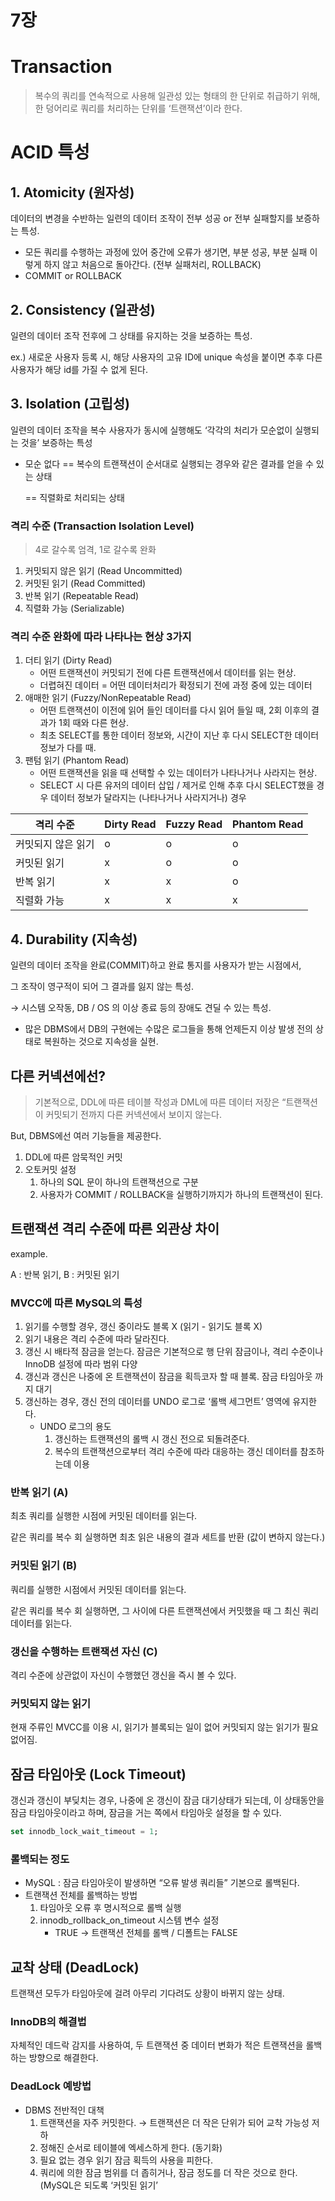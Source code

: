 # 7장

# Transaction

> 복수의 쿼리를 연속적으로 사용해 일관성 있는 형태의 한 단위로 취급하기 위해,
한 덩어리로 쿼리를 처리하는 단위를 ‘트랜잭션’이라 한다.
> 

# ACID 특성

## 1. Atomicity (원자성)

데이터의 변경을 수반하는 일련의 데이터 조작이 전부 성공 or 전부 실패할지를 보증하는 특성.

- 모든 쿼리를 수행하는 과정에 있어 중간에 오류가 생기면, 부분 성공, 부분 실패 이렇게 하지 않고 처음으로 돌아간다. (전부 실패처리, ROLLBACK)
- COMMIT or ROLLBACK

## 2. Consistency (일관성)

일련의 데이터 조작 전후에 그 상태를 유지하는 것을 보증하는 특성.

ex.) 새로운 사용자 등록 시, 해당 사용자의 고유 ID에 unique 속성을 붙이면 추후 다른 사용자가 해당 id를 가질 수 없게 된다.

## 3. Isolation (고립성)

일련의 데이터 조작을 복수 사용자가 동시에 실행해도 ‘각각의 처리가 모순없이 실행되는 것을’ 보증하는 특성

- 모순 없다
== 복수의 트랜잭션이 순서대로 실행되는 경우와 같은 결과를 얻을 수 있는 상태
    
    == 직렬화로 처리되는 상태
    

### 격리 수준 (Transaction Isolation Level)

> 4로 갈수록 엄격, 1로 갈수록 완화
> 
1. 커밋되지 않은 읽기 (Read Uncommitted)
2. 커밋된 읽기 (Read Committed)
3. 반복 읽기 (Repeatable Read)
4. 직렬화 가능 (Serializable)

### 격리 수준 완화에 따라 나타나는 현상 3가지

1. 더티 읽기 (Dirty Read)
    - 어떤 트랜잭션이 커밋되기 전에 다른 트랜잭션에서 데이터를 읽는 현상.
    - 더렵혀진 데이터 = 어떤 데이터처리가 확정되기 전에 과정 중에 있는 데이터
2. 애매한 읽기 (Fuzzy/NonRepeatable Read)
    - 어떤 트랜잭션이 이전에 읽어 들인 데이터를 다시 읽어 들일 때, 2회 이후의 결과가 1회 때와 다른 현상.
    - 최초 SELECT를 통한 데이터 정보와, 시간이 지난 후 다시 SELECT한 데이터 정보가 다를 때.
3. 팬텀 읽기 (Phantom Read)
    - 어떤 트랜잭션을 읽을 때 선택할 수 있는 데이터가 나타나거나 사라지는 현상.
    - SELECT 시 다른 유저의 데이터 삽입 / 제거로 인해 추후 다시 SELECT했을 경우 데이터 정보가 달라지는 (나타나거나 사라지거나) 경우

| 격리 수준 | Dirty Read | Fuzzy Read | Phantom Read |
| --- | --- | --- | --- |
| 커밋되지 않은 읽기 | o | o | o |
| 커밋된 읽기 | x | o | o |
| 반복 읽기 | x | x | o |
| 직렬화 가능 | x | x | x |

## 4. Durability (지속성)

일련의 데이터 조작을 완료(COMMIT)하고 완료 통지를 사용자가 받는 시점에서,

그 조작이 영구적이 되어 그 결과를 잃지 않는 특성.

→ 시스템 오작동, DB / OS 의 이상 종료 등의 장애도 견딜 수 있는 특성.

- 많은 DBMS에서 DB의 구현에는 수많은 로그들을 통해 언제든지 이상 발생 전의 상태로 복원하는 것으로 지속성을 실현.

## 다른 커넥션에선?

> 기본적으로, DDL에 따른 테이블 작성과 DML에 따른 데이터 저장은 “트랜잭션이 커밋되기 전까지 다른 커넥션에서 보이지 않는다.
> 

But, DBMS에선 여러 기능들을 제공한다.

1. DDL에 따른 암묵적인 커밋
2. 오토커밋 설정
    1. 하나의 SQL 문이 하나의 트랜잭션으로 구분
    2. 사용자가 COMMIT / ROLLBACK을 실행하기까지가 하나의 트랜잭션이 된다.

## 트랜잭션 격리 수준에 따른 외관상 차이

example.

A : 반복 읽기, B : 커밋된 읽기

### MVCC에 따른 MySQL의 특성

1. 읽기를 수행할 경우, 갱신 중이라도 블록 X (읽기 - 읽기도 블록 X)
2. 읽기 내용은 격리 수준에 따라 달라진다.
3. 갱신 시 배타적 잠금을 얻는다. 잠금은 기본적으로 행 단위 잠금이나, 격리 수준이나 InnoDB 설정에 따라 범위 다양
4. 갱신과 갱신은 나중에 온 트랜잭션이 잠금을 획득코자 할 때 블록. 잠금 타임아웃 까지 대기
5. 갱신하는 경우, 갱신 전의 데이터를 UNDO 로그로 ‘롤백 세그먼트’ 영역에 유지한다.
    - UNDO 로그의 용도
        1. 갱신하는 트랜잭션의 롤백 시 갱신 전으로 되돌려준다.
        2. 복수의 트랜잭션으로부터 격리 수준에 따라 대응하는 갱신 데이터를 참조하는데 이용

### 반복 읽기 (A)

최초 쿼리를 실행한 시점에 커밋된 데이터를 읽는다.

같은 쿼리를 복수 회 실행하면 최초 읽은 내용의 결과 세트를 반환 (값이 변하지 않는다.)

### 커밋된 읽기 (B)

쿼리를 실행한 시점에서 커밋된 데이터를 읽는다.

같은 쿼리를 복수 회 실행하면, 그 사이에 다른 트랜잭션에서 커밋했을 때 그 최신 쿼리 데이터를 읽는다.

### 갱신을 수행하는 트랜잭션 자신 (C)

격리 수준에 상관없이 자신이 수행했던 갱신을 즉시 볼 수 있다.

### 커밋되지 않는 읽기

현재 주류인 MVCC를 이용 시, 읽기가 블록되는 일이 없어 커밋되지 않는 읽기가 필요 없어짐.

## 잠금 타임아웃 (Lock Timeout)

갱신과 갱신이 부딪치는 경우, 나중에 온 갱신이 잠금 대기상태가 되는데, 이 상태동안을 잠금 타임아웃이라고 하며, 잠금을 거는 쪽에서 타임아웃 설정을 할 수 있다.

```sql
set innodb_lock_wait_timeout = 1;
```

### 롤백되는 정도

- MySQL : 잠금 타임아웃이 발생하면 “오류 발생 쿼리들” 기본으로 롤백된다.
- 트랜잭션 전체를 롤백하는 방법
    1. 타임아웃 오류 후 명시적으로 롤백 실행
    2. innodb_rollback_on_timeout 시스템 변수 설정
        - TRUE → 트랜잭션 전체를 롤백 / 디폴트는 FALSE

## 교착 상태 (DeadLock)

트랜잭션 모두가 타임아웃에 걸려 아무리 기다려도 상황이 바뀌지 않는 상태.

### InnoDB의 해결법

자체적인 데드락 감지를 사용하여, 두 트랜잭션 중 데이터 변화가 적은 트랜잭션을 롤백하는 방향으로 해결한다.

### DeadLock 예방법

- DBMS 전반적인 대책
    1. 트랜잭션을 자주 커밋한다. → 트랜잭션은 더 작은 단위가 되어 교착 가능성 저하
    2. 정해진 순서로 테이블에 엑세스하게 한다. (동기화)
    3. 필요 없는 경우 읽기 잠금 획득의 사용을 피한다.
    4. 쿼리에 의한 잠금 범위를 더 좁히거나, 잠금 정도를 더 작은 것으로 한다. (MySQL은 되도록 ‘커밋된 읽기’